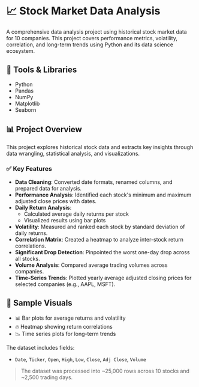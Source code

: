 # 📈 Stock Market Data Analysis

A comprehensive data analysis project using historical stock market data for 10 companies. This project covers performance metrics, volatility, correlation, and long-term trends using Python and its data science ecosystem.

## 🔧 Tools & Libraries
- Python
- Pandas
- NumPy
- Matplotlib
- Seaborn

## 📊 Project Overview

This project explores historical stock data and extracts key insights through data wrangling, statistical analysis, and visualizations.

### ✅ Key Features

- **Data Cleaning**: Converted date formats, renamed columns, and prepared data for analysis.
- **Performance Analysis**: Identified each stock's minimum and maximum adjusted close prices with dates.
- **Daily Return Analysis**:
  - Calculated average daily returns per stock
  - Visualized results using bar plots
- **Volatility**: Measured and ranked each stock by standard deviation of daily returns.
- **Correlation Matrix**: Created a heatmap to analyze inter-stock return correlations.
- **Significant Drop Detection**: Pinpointed the worst one-day drop across all stocks.
- **Volume Analysis**: Compared average trading volumes across companies.
- **Time-Series Trends**: Plotted yearly average adjusted closing prices for selected companies (e.g., AAPL, MSFT).

## 📌 Sample Visuals

- 📊 Bar plots for average returns and volatility  
- 🔥 Heatmap showing return correlations  
- 📉 Time series plots for long-term trends


The dataset includes fields:
- `Date`, `Ticker`, `Open`, `High`, `Low`, `Close`, `Adj Close`, `Volume`

> The dataset was processed into ~25,000 rows across 10 stocks and ~2,500 trading days.




